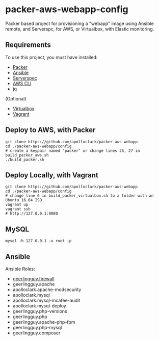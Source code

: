 # packer-aws-webapp-config

Packer based project for provisioning a "webapp" image using Ansible remote, 
and Serverspc, for AWS, or Virtualbox, with Elastic monitoring.

## Requirements

To use this project, you must have installed:
- [Packer](https://www.packer.io/downloads.html)
- [Ansible](http://docs.ansible.com/ansible/latest/intro_installation.html)
- [Serverspec](http://serverspec.org/)
- [AWS CLI](https://docs.aws.amazon.com/cli/latest/userguide/installing.html)
- [jq](https://stedolan.github.io/jq/)

(Optional)
- [Virtualbox](https://www.virtualbox.org/wiki/Downloads)
- [Vagrant](https://www.vagrantup.com/downloads.html)

## Deploy to AWS, with Packer
```shell
git clone https://github.com/apolloclark/packer-aws-webapp
cd ./packer-aws-webapp/config
# create a keypair named "packer" or change lines 26, 27 in build_packer_aws.sh
./build_packer.sh
```

## Deploy Locally, with Vagrant
```shell
git clone https://github.com/apolloclark/packer-aws-webapp
cd ./packer-aws-webapp/config
# change line 6 in build_packer_virtualbox.sh to a folder with an Ubuntu 16.04 ISO
vagrant up
vagrant ssh
# http://127.0.0.1:8080
```

## MySQL
```shell
mysql -h 127.0.0.1 -u root -p
```

## Ansible

Ansible Roles:
- [geerlingguy.firewall](https://github.com/geerlingguy/ansible-role-firewall)
- geerlingguy.apache
- apolloclark.apache-modsecurity
- apolloclark.mysql
- apolloclark.mysql-mcafee-audit
- apolloclark.mysql-deploy
- geerlingguy.php-versions
- geerlingguy.php
- geerlingguy.apache-php-fpm
- geerlingguy.php-mysql
- geerlingguy.composer
